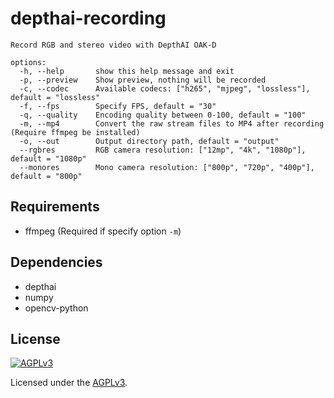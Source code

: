# depthai-recording

```
Record RGB and stereo video with DepthAI OAK-D

options:
  -h, --help       show this help message and exit
  -p, --preview    Show preview, nothing will be recorded
  -c, --codec      Available codecs: ["h265", "mjpeg", "lossless"], default = "lossless"
  -f, --fps        Specify FPS, default = "30"
  -q, --quality    Encoding quality between 0-100, default = "100"
  -m, --mp4        Convert the raw stream files to MP4 after recording (Require ffmpeg be installed)
  -o, --out        Output directory path, default = "output"
  --rgbres         RGB camera resolution: ["12mp", "4k", "1080p"], default = "1080p"
  --monores        Mono camera resolution: ["800p", "720p", "400p"], default = "800p"
```

## Requirements

* ffmpeg (Required if specify option `-m`)

## Dependencies

* depthai
* numpy
* opencv-python

## License

[![AGPLv3](https://www.gnu.org/graphics/agplv3-155x51.png)](https://www.gnu.org/licenses/agpl-3.0.html)

Licensed under the [AGPLv3](https://www.gnu.org/licenses/agpl-3.0.html).
